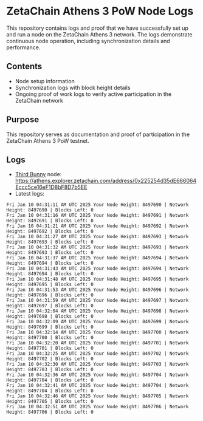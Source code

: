 # ZetaChain Athens 3 PoW Node Logs
This repository contains logs and proof that we have successfully set up and run a node on the ZetaChain Athens 3 network. The logs demonstrate continuous node operation, including synchronization details and performance.

## Contents
- Node setup information
- Synchronization logs with block height details
- Ongoing proof of work logs to verify active participation in the ZetaChain network

## Purpose
This repository serves as documentation and proof of participation in the ZetaChain Athens 3 PoW testnet.

## Logs

- [Third Bunny](https://thirdbunny.xyz/) node: https://athens.explorer.zetachain.com/address/0x225254d35dE666064Eccc5ce16eF1D8bF8D7b5EE
- Latest logs:
```
Fri Jan 10 04:31:11 AM UTC 2025 Your Node Height: 8497690 | Network Height: 8497690 | Blocks Left: 0
Fri Jan 10 04:31:16 AM UTC 2025 Your Node Height: 8497691 | Network Height: 8497691 | Blocks Left: 0
Fri Jan 10 04:31:21 AM UTC 2025 Your Node Height: 8497692 | Network Height: 8497692 | Blocks Left: 0
Fri Jan 10 04:31:27 AM UTC 2025 Your Node Height: 8497693 | Network Height: 8497693 | Blocks Left: 0
Fri Jan 10 04:31:32 AM UTC 2025 Your Node Height: 8497693 | Network Height: 8497693 | Blocks Left: 0
Fri Jan 10 04:31:37 AM UTC 2025 Your Node Height: 8497694 | Network Height: 8497694 | Blocks Left: 0
Fri Jan 10 04:31:43 AM UTC 2025 Your Node Height: 8497694 | Network Height: 8497694 | Blocks Left: 0
Fri Jan 10 04:31:48 AM UTC 2025 Your Node Height: 8497695 | Network Height: 8497695 | Blocks Left: 0
Fri Jan 10 04:31:53 AM UTC 2025 Your Node Height: 8497696 | Network Height: 8497696 | Blocks Left: 0
Fri Jan 10 04:31:59 AM UTC 2025 Your Node Height: 8497697 | Network Height: 8497697 | Blocks Left: 0
Fri Jan 10 04:32:04 AM UTC 2025 Your Node Height: 8497698 | Network Height: 8497698 | Blocks Left: 0
Fri Jan 10 04:32:09 AM UTC 2025 Your Node Height: 8497699 | Network Height: 8497699 | Blocks Left: 0
Fri Jan 10 04:32:14 AM UTC 2025 Your Node Height: 8497700 | Network Height: 8497700 | Blocks Left: 0
Fri Jan 10 04:32:20 AM UTC 2025 Your Node Height: 8497701 | Network Height: 8497701 | Blocks Left: 0
Fri Jan 10 04:32:25 AM UTC 2025 Your Node Height: 8497702 | Network Height: 8497702 | Blocks Left: 0
Fri Jan 10 04:32:30 AM UTC 2025 Your Node Height: 8497703 | Network Height: 8497703 | Blocks Left: 0
Fri Jan 10 04:32:36 AM UTC 2025 Your Node Height: 8497704 | Network Height: 8497704 | Blocks Left: 0
Fri Jan 10 04:32:41 AM UTC 2025 Your Node Height: 8497704 | Network Height: 8497704 | Blocks Left: 0
Fri Jan 10 04:32:46 AM UTC 2025 Your Node Height: 8497705 | Network Height: 8497705 | Blocks Left: 0
Fri Jan 10 04:32:51 AM UTC 2025 Your Node Height: 8497706 | Network Height: 8497706 | Blocks Left: 0
```

